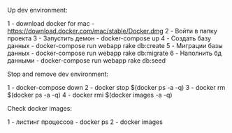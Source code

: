 Up dev environment:

1  - download docker for mac - https://download.docker.com/mac/stable/Docker.dmg
2 - Войти в папку проекта
3 - Запустить демон - docker-compose up
4 - Создать базу данных - docker-compose run webapp rake db:create
5 - Миграции базы данных - docker-compose run webapp rake db:migrate
6 - Наполнить бд данными - docker-compose run webapp rake db:seed

Stop and remove dev environment:

1 - docker-compose down
2 - docker stop $(docker ps -a -q)
3 - docker rm $(docker ps -a -q)
4 - docker rmi $(docker images -a -q)

Check docker images:

1 - листинг процессов - docker ps
2 - docker images
